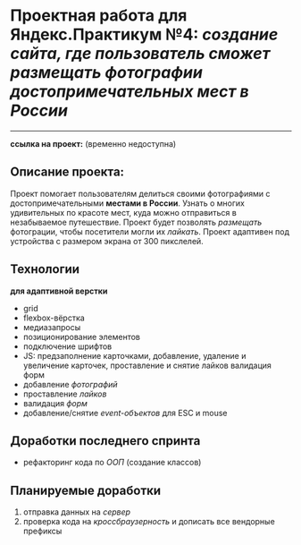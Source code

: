 # Проектная работа для Яндекс.Практикум №4: _создание сайта, где пользователь сможет размещать фотографии достопримечательных мест в России_

---

**ссылка на проект:** (временно недоступна)

## Описание проекта:

Проект помогает пользователям делиться своими фотографиями с достопримечательными **местами в России**. Узнать о многих удивительных по красоте мест, куда можно отправиться в незабываемое путешествие.
Проект будет позволять _размещать_ фотограции, чтобы посетители могли их _лайкать_.
Проект адаптивен под устройства с размером экрана от 300 пикслелей.

## Технологии

**для адаптивной верстки**

- grid
- flexbox-вёрстка
- медиазапросы
- позиционирование элементов
- подключение шрифтов
- JS: предзаполнение карточками, добавление, удаление и увеличение карточек, проставление и снятие лайков валидация форм
- добавление _фотографий_
- проставление _лайков_
- валидация _форм_
- добавление/снятие _event-объектов_ для ESC и mouse

## Доработки последнего спринта

- рефакторинг кода по _ООП_ (создание классов)

## Планируемые доработки

1. отправка данных на _сервер_
2. проверка кода на _кроссбраузерность_ и дописать все вендорные префиксы
